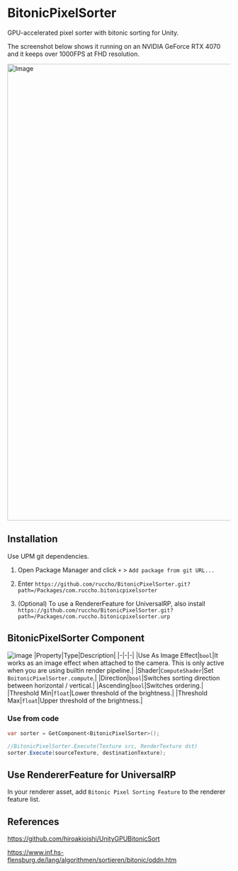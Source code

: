 # BitonicPixelSorter

GPU-accelerated pixel sorter with bitonic sorting for Unity.

The screenshot below shows it running on an NVIDIA GeForce RTX 4070 and it keeps over 1000FPS at FHD resolution.

<img width="1920" height="1032" alt="Image" src="https://github.com/user-attachments/assets/8330a931-a737-4239-a60a-4bf2bf637961" />

## Installation

Use UPM git dependencies.
1. Open Package Manager and click `+` > `Add package from git URL...`
2. Enter `https://github.com/ruccho/BitonicPixelSorter.git?path=/Packages/com.ruccho.bitonicpixelsorter`

3. (Optional) To use a RendererFeature for UniversalRP, also install `https://github.com/ruccho/BitonicPixelSorter.git?path=/Packages/com.ruccho.bitonicpixelsorter.urp`


## BitonicPixelSorter Component

![image](https://user-images.githubusercontent.com/16096562/125492519-6a363ad6-87b3-451b-a6a3-37b859821db5.png)
|Property|Type|Description|
|-|-|-|
|Use As Image Effect|`bool`|It works as an image effect when attached to the camera. This is only active when you are using builtin render pipeline.|
|Shader|`ComputeShader`|Set `BoitonicPixelSorter.compute`.|
|Direction|`bool`|Switches sorting direction between horizontal / vertical.|
|Ascending|`bool`|Switches ordering.|
|Threshold Min|`float`|Lower threshold of the brightness.|
|Threshold Max|`float`|Upper threshold of the brightness.|

### Use from code

```csharp
var sorter = GetComponent<BitonicPixelSorter>();

//BitonicPixelSorter.Execute(Texture src, RenderTexture dst)
sorter.Execute(sourceTexture, destinationTexture);
```

## Use RendererFeature for UniversalRP

In your renderer asset, add `Bitonic Pixel Sorting Feature` to the renderer feature list.

## References

https://github.com/hiroakioishi/UnityGPUBitonicSort

https://www.inf.hs-flensburg.de/lang/algorithmen/sortieren/bitonic/oddn.htm
